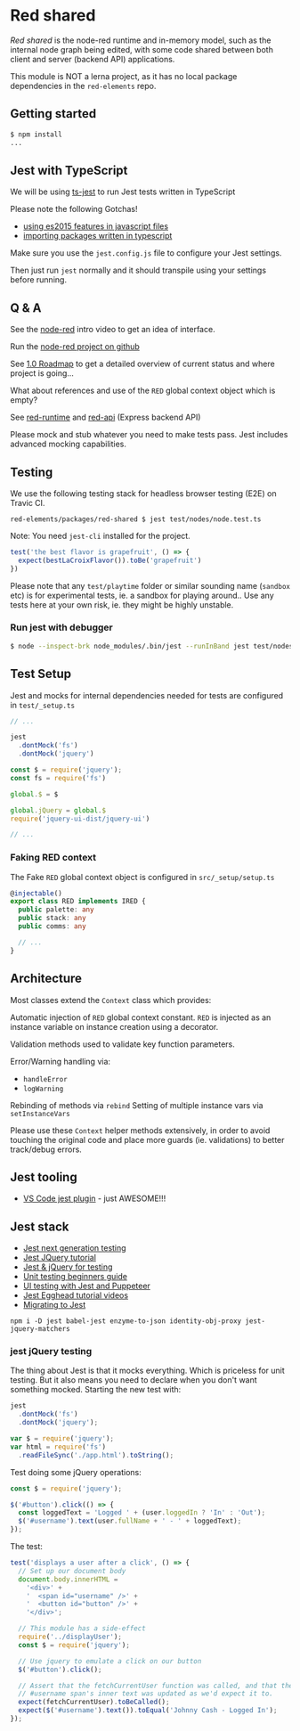 # Red shared

*Red shared* is the node-red runtime and in-memory model, such as the internal node graph being edited, with some code shared between both client and server (backend API) applications.

This module is NOT a lerna project, as it has no local package dependencies in the `red-elements` repo.

## Getting started


```bash
$ npm install
...
```

## Jest with TypeScript

We will be using [ts-jest](https://www.npmjs.com/package/ts-jest) to run Jest tests written in TypeScript

Please note the following Gotchas!

- [using es2015 features in javascript files](https://www.npmjs.com/package/ts-jest#using-es2015-features-in-javascript-files)
- [importing packages written in typescript](https://www.npmjs.com/package/ts-jest#importing-packages-written-in-typescript)

Make sure you use the `jest.config.js` file to configure your Jest settings.

Then just run `jest` normally and it should transpile using your settings before running.

## Q & A

See the [node-red](https://nodered.org/) intro video to get an idea of interface.

Run the [node-red project on github](https://github.com/node-red/node-red)

See [1.0 Roadmap](https://nodered.org/blog/2017/07/17/roadmap-to-1-dot-0) to get a detailed overview of current status and where project is going...

What about references and use of the `RED` global context object which is empty?

See [red-runtime](https://github.com/tecla5/red-runtime) and [red-api](https://github.com/tecla5/red-api) (Express backend API)

Please mock and stub whatever you need to make tests pass. Jest includes advanced mocking capabilities.

## Testing

We use the following testing stack for headless browser testing (E2E) on Travic CI.

`red-elements/packages/red-shared $ jest test/nodes/node.test.ts`

Note: You need `jest-cli` installed for the project.

```js
test('the best flavor is grapefruit', () => {
  expect(bestLaCroixFlavor()).toBe('grapefruit')
})
```

Please note that any `test/playtime` folder or similar sounding name (`sandbox` etc) is for experimental tests, ie. a sandbox for playing around.. Use any tests here at your own risk, ie. they might be highly unstable.

### Run jest with debugger

```bash
$ node --inspect-brk node_modules/.bin/jest --runInBand jest test/nodes/node.test.ts
```

## Test Setup

Jest and mocks for internal dependencies needed for tests are configured in `test/_setup.ts`

```ts
// ...

jest
  .dontMock('fs')
  .dontMock('jquery')

const $ = require('jquery');
const fs = require('fs')

global.$ = $

global.jQuery = global.$
require('jquery-ui-dist/jquery-ui')

// ...
```

### Faking RED context

The Fake `RED` global context object is configured in `src/_setup/setup.ts`

```ts
@injectable()
export class RED implements IRED {
  public palette: any
  public stack: any
  public comms: any

  // ...
}
```

## Architecture

Most classes extend the `Context` class which provides:

Automatic injection of `RED` global context constant. `RED` is injected as an instance variable on instance creation using a decorator.

Validation methods used to validate key function parameters.

Error/Warning handling via:

- `handleError`
- `logWarning`

Rebinding of methods via `rebind`
Setting of multiple instance vars via `setInstanceVars`

Please use these `Context` helper methods extensively, in order to avoid touching the original code and place more guards (ie. validations) to better track/debug errors.

## Jest tooling

- [VS Code jest plugin](https://github.com/orta/vscode-jest) - just AWESOME!!!

## Jest stack

- [Jest next generation testing](https://codeburst.io/jest-the-next-generation-testing-8a6ee7c14656)
- [Jest JQuery tutorial](https://facebook.github.io/jest/docs/en/tutorial-jquery.html)
- [Jest & jQuery for testing](https://www.phpied.com/jest-jquery-testing-vanilla-app/)
- [Unit testing beginners guide](https://www.jstwister.com/post/unit-testing-beginners-guide-testing-functions/)
- [UI testing with Jest and Puppeteer](https://www.valentinog.com/blog/ui-testing-jest-puppetteer/)
- [Jest Egghead tutorial videos](https://egghead.io/playlists/testing-javascript-with-jest-a36c4074)
- [Migrating to Jest](https://blog.kentcdodds.com/migrating-to-jest-881f75366e7e)

`npm i -D jest babel-jest enzyme-to-json identity-obj-proxy jest-jquery-matchers`

### jest jQuery testing

The thing about Jest is that it mocks everything. Which is priceless for unit testing. But it also means you need to declare when you don't want something mocked. Starting the new test with:

```js
jest
  .dontMock('fs')
  .dontMock('jquery');

var $ = require('jquery');
var html = require('fs')
  .readFileSync('./app.html').toString();
```

Test doing some jQuery operations:

```js
const $ = require('jquery');

$('#button').click(() => {
  const loggedText = 'Logged ' + (user.loggedIn ? 'In' : 'Out');
  $('#username').text(user.fullName + ' - ' + loggedText);
});
```

The test:

```js
test('displays a user after a click', () => {
  // Set up our document body
  document.body.innerHTML =
    '<div>' +
    '  <span id="username" />' +
    '  <button id="button" />' +
    '</div>';

  // This module has a side-effect
  require('../displayUser');
  const $ = require('jquery');

  // Use jquery to emulate a click on our button
  $('#button').click();

  // Assert that the fetchCurrentUser function was called, and that the
  // #username span's inner text was updated as we'd expect it to.
  expect(fetchCurrentUser).toBeCalled();
  expect($('#username').text()).toEqual('Johnny Cash - Logged In');
});
```
